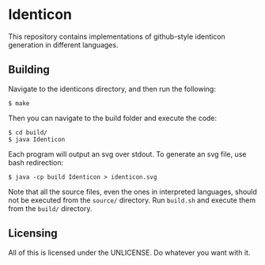 # Identicon

This repository contains implementations of github-style identicon generation
in different languages.

## Building

Navigate to the identicons directory, and then run the following:

	$ make

Then you can navigate to the build folder and execute the code:

	$ cd build/
	$ java Identicon

Each program will output an svg over stdout. To generate an svg file, use bash
redirection:

	$ java -cp build Identicon > identicon.svg

Note that all the source files, even the ones in interpreted languages, should
not be executed from the `source/` directory. Run `build.sh` and execute them
from the `build/` directory.

## Licensing

All of this is licensed under the UNLICENSE. Do whatever you want with it.
